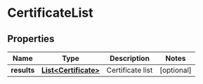 # CertificateList

## Properties
Name | Type | Description | Notes
------------ | ------------- | ------------- | -------------
**results** | [**List&lt;Certificate&gt;**](Certificate.md) | Certificate list |  [optional]
